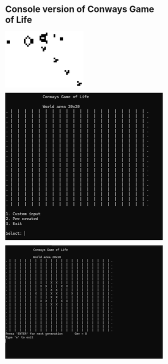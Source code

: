 # Console version of Conways Game of Life


![image_alt](https://github.com/Batu-C137/ConwaysGameOfLife/blob/21f82e9a3e7c57922fcafea4194b17e6599e7f1c/Gameoflife.gif)


![image_alt](https://github.com/Batu-C137/ConwaysGameOfLife/blob/77b0ec10e2b59f433481eb772a66ca2edeea4341/Screenshot%202.png)


![image_alt](https://github.com/Batu-C137/ConwaysGameOfLife/blob/d4a8c930f50cf51f5ba01a5a17e69512b7b4f500/Screenshot.png)
